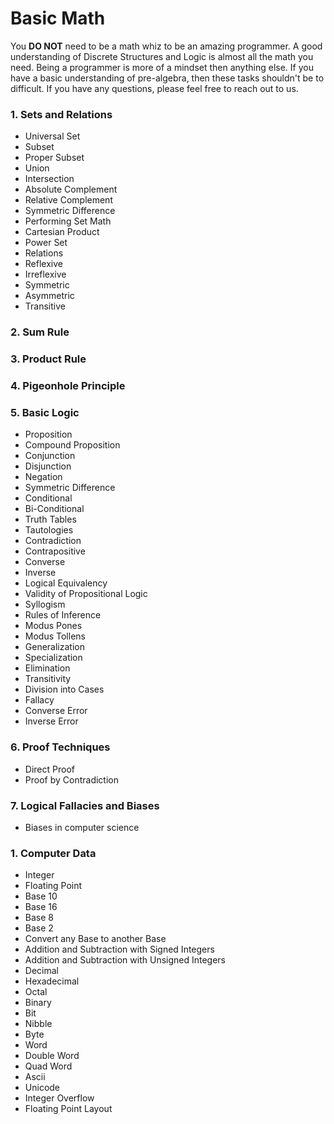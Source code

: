 # Basic Math

You **DO NOT** need to be a math whiz to be an amazing programmer. A good
understanding of Discrete Structures and Logic is almost all the math you need.
Being a programmer is more of a mindset then anything else. If you have a basic
understanding of pre-algebra, then these tasks shouldn't be to difficult. If
you have any questions, please feel free to reach out to us.

### 1. Sets and Relations
  * Universal Set
  * Subset
  * Proper Subset
  * Union
  * Intersection
  * Absolute Complement
  * Relative Complement
  * Symmetric Difference
  * Performing Set Math
  * Cartesian Product
  * Power Set
  * Relations
  * Reflexive
  * Irreflexive
  * Symmetric
  * Asymmetric
  * Transitive
### 2. Sum Rule
### 3. Product Rule
### 4. Pigeonhole Principle
### 5. Basic Logic
  * Proposition
  * Compound Proposition
  * Conjunction
  * Disjunction
  * Negation
  * Symmetric Difference
  * Conditional
  * Bi-Conditional
  * Truth Tables
  * Tautologies
  * Contradiction
  * Contrapositive
  * Converse
  * Inverse
  * Logical Equivalency
  * Validity of Propositional Logic
  * Syllogism
  * Rules of Inference
  * Modus Pones
  * Modus Tollens
  * Generalization
  * Specialization
  * Elimination
  * Transitivity
  * Division into Cases
  * Fallacy
  * Converse Error
  * Inverse Error
### 6. Proof Techniques
  * Direct Proof
  * Proof by Contradiction
### 7. Logical Fallacies and Biases
  * Biases in computer science
### 1. Computer Data
  * Integer
  * Floating Point
  * Base 10
  * Base 16
  * Base 8
  * Base 2
  * Convert any Base to another Base
  * Addition and Subtraction with Signed Integers
  * Addition and Subtraction with Unsigned Integers
  * Decimal
  * Hexadecimal
  * Octal
  * Binary
  * Bit
  * Nibble
  * Byte
  * Word
  * Double Word
  * Quad Word
  * Ascii
  * Unicode
  * Integer Overflow
  * Floating Point Layout
